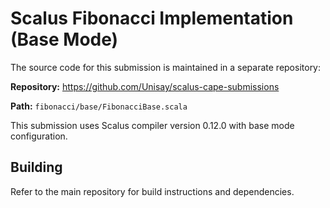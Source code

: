 # Scalus Fibonacci Implementation (Base Mode)

The source code for this submission is maintained in a separate repository:

**Repository:** <https://github.com/Unisay/scalus-cape-submissions>

**Path:** `fibonacci/base/FibonacciBase.scala`

This submission uses Scalus compiler version 0.12.0 with base mode configuration.

## Building

Refer to the main repository for build instructions and dependencies.
